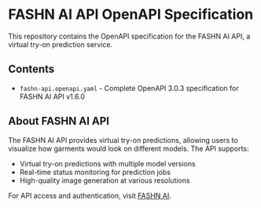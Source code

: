 # FASHN AI API OpenAPI Specification

This repository contains the OpenAPI specification for the FASHN AI API, a virtual try-on prediction service.

## Contents

- `fashn-api.openapi.yaml` - Complete OpenAPI 3.0.3 specification for FASHN AI API v1.6.0

## About FASHN AI API

The FASHN AI API provides virtual try-on predictions, allowing users to visualize how garments would look on different models. The API supports:

- Virtual try-on predictions with multiple model versions
- Real-time status monitoring for prediction jobs
- High-quality image generation at various resolutions

For API access and authentication, visit [FASHN AI](https://fashn.ai).
